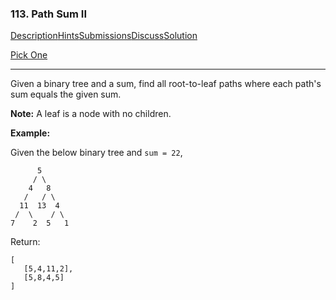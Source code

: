 ### 113. Path Sum II

[Description](https://leetcode.com/problems/path-sum-ii/description/)[Hints](https://leetcode.com/problems/path-sum-ii/hints/)[Submissions](https://leetcode.com/problems/path-sum-ii/submissions/)[Discuss](https://leetcode.com/problems/path-sum-ii/discuss/)[Solution](https://leetcode.com/problems/path-sum-ii/solution/)

[Pick One](https://leetcode.com/problems/random-one-question/)

------

Given a binary tree and a sum, find all root-to-leaf paths where each path's sum equals the given sum.

**Note:** A leaf is a node with no children.

**Example:**

Given the below binary tree and `sum = 22`,

```
      5
     / \
    4   8
   /   / \
  11  13  4
 /  \    / \
7    2  5   1
```

Return:

```
[
   [5,4,11,2],
   [5,8,4,5]
]
```